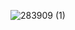 ![283909 (1)](https://user-images.githubusercontent.com/97940722/149893059-6394b341-997b-403c-8bc0-1615fa7c181b.jpg)
